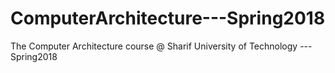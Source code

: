 # ComputerArchitecture---Spring2018
The Computer Architecture course @ Sharif University of Technology ---Spring2018
